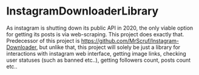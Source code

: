 # InstagramDownloaderLibrary

As instagram is shutting down its public API in 2020, the only viable option for getting its posts is via web-scraping. 
This project does exactly that. Predecessor of this project is https://github.com/MrScruf/Instagram-Downloader, but unlike that,
this project will solely be just a library for interactions with instagram web interface, getting image links, checking user
statuses (such as banned etc..), getting followers count, posts count etc..
